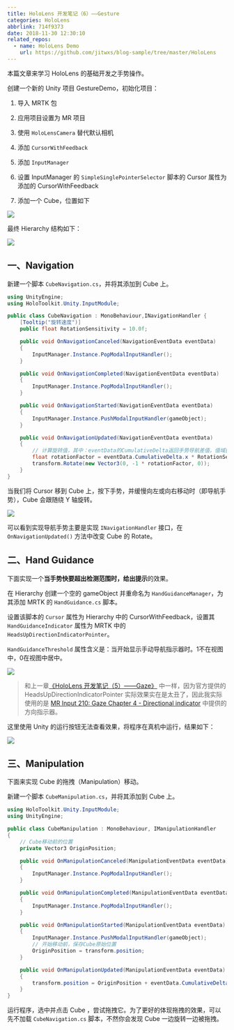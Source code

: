 ```yaml
---
title: HoloLens 开发笔记（6）——Gesture
categories: HoloLens
abbrlink: 714f9373
date: 2018-11-30 12:30:10
related_repos:
  - name: HoloLens Demo
    url: https://github.com/jitwxs/blog-sample/tree/master/HoloLens
---
```


本篇文章来学习 HoloLens 的基础开发之手势操作。

创建一个新的 Unity 项目 GestureDemo，初始化项目：

1. 导入 MRTK 包

2. 应用项目设置为 MR 项目

3. 使用 `HoloLensCamera` 替代默认相机

4. 添加 `CursorWithFeedback`

5. 添加 `InputManager`

6. 设置 InputManager 的 `SimpleSinglePointerSelector` 脚本的 Cursor 属性为添加的 CursorWithFeedback

7. 添加一个 Cube，位置如下

![](https://cdn.jsdelivr.net/gh/jitwxs/cdn/blog/posts/201812/20181218201741787.png)

最终 Hierarchy 结构如下：

![](https://cdn.jsdelivr.net/gh/jitwxs/cdn/blog/posts/201812/20181218221721133.png)

## 一、Navigation

新建一个脚本 `CubeNavigation.cs`，并将其添加到 Cube 上。

```csharp
using UnityEngine;
using HoloToolkit.Unity.InputModule;

public class CubeNavigation : MonoBehaviour,INavigationHandler {
    [Tooltip("旋转速度")]
    public float RotationSensitivity = 10.0f;

    public void OnNavigationCanceled(NavigationEventData eventData)
    {
        InputManager.Instance.PopModalInputHandler();
    }

    public void OnNavigationCompleted(NavigationEventData eventData)
    {
        InputManager.Instance.PopModalInputHandler();
    }

    public void OnNavigationStarted(NavigationEventData eventData)
    {
        InputManager.Instance.PushModalInputHandler(gameObject);
    }

    public void OnNavigationUpdated(NavigationEventData eventData)
    {
        // 计算旋转值，其中：eventData的CumulativeDelta返回手势导航差值，值域[-1, 1]
        float rotationFactor = eventData.CumulativeDelta.x * RotationSensitivity;
        transform.Rotate(new Vector3(0, -1 * rotationFactor, 0));
    }
}
```

当我们将 Cursor 移到 Cube 上，按下手势，并缓慢向左或向右移动时（即导航手势），Cube 会跟随绕 Y 轴旋转。

![](https://cdn.jsdelivr.net/gh/jitwxs/cdn/blog/posts/201812/2018121822170786.png)

可以看到实现导航手势主要是实现 `INavigationHandler` 接口，在 `OnNavigationUpdated()` 方法中改变 Cube 的 Rotate。

## 二、Hand Guidance

下面实现一个**当手势快要超出检测范围时，给出提示**的效果。

在 Hierarchy 创建一个空的 gameObject 并重命名为 `HandGuidanceManager`，为其添加 MRTK 的 `HandGuidance.cs` 脚本。

设置该脚本的 `Cursor` 属性为 Hierarchy  中的 CursorWithFeedback，设置其 `HandGuidanceIndicator` 属性为 MRTK 中的 `HeadsUpDirectionIndicatorPointer`。

`HandGuidanceThreshold` 属性含义是：当开始显示手动导航指示器时。1不在视图中，0在视图中居中。

![](https://cdn.jsdelivr.net/gh/jitwxs/cdn/blog/posts/201812/20181218222822445.png)

> 和上一章[《HoloLens 开发笔记（5）——Gaze》](/aa63820b.html) 中一样，因为官方提供的 HeadsUpDirectionIndicatorPointer 实际效果实在是太丑了，因此我实际使用的是 [MR Input 210: Gaze Chapter 4 - Directional indicator](https://docs.microsoft.com/zh-cn/windows/mixed-reality/holograms-210#chapter-4---directional-indicator) 中提供的方向指示器。

这里使用 Unity 的运行按钮无法查看效果，将程序在真机中运行，结果如下：

![](https://cdn.jsdelivr.net/gh/jitwxs/cdn/blog/posts/201812/20181222122748992.png)

## 三、Manipulation

下面来实现 Cube 的拖拽（Manipulation）移动。

新建一个脚本 `CubeManipulation.cs`，并将其添加到 Cube 上。

```csharp
using HoloToolkit.Unity.InputModule;
using UnityEngine;

public class CubeManipulation : MonoBehaviour, IManipulationHandler
{
    // Cube移动前的位置
    private Vector3 OriginPosition;

    public void OnManipulationCanceled(ManipulationEventData eventData)
    {
        InputManager.Instance.PopModalInputHandler();
    }

    public void OnManipulationCompleted(ManipulationEventData eventData)
    {
        InputManager.Instance.PopModalInputHandler();
    }

    public void OnManipulationStarted(ManipulationEventData eventData)
    {
        InputManager.Instance.PushModalInputHandler(gameObject);
        // 开始移动前，保存Cube原始位置
        OriginPosition = transform.position;
    }

    public void OnManipulationUpdated(ManipulationEventData eventData)
    {
        transform.position = OriginPosition + eventData.CumulativeDelta;
    }
}
```

运行程序，选中并点击 Cube ，尝试拖拽它。为了更好的体现拖拽的效果，可以先不加载 `CubeNavigation.cs` 脚本，不然你会发现 Cube 一边旋转一边被拖拽。

